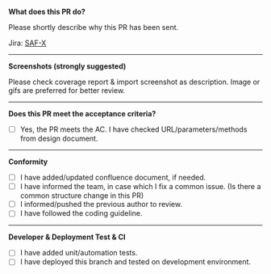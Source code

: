 **What does this PR do?**

Please shortly describe why this PR has been sent.

Jira: [SAF-X](https://neom.atlassian.net/browse/SAF-X)


------
**Screenshots  (strongly suggested)**

Please check coverage report & import screenshot as description. Image or gifs are preferred for better review.


------
**Does this PR meet the acceptance criteria?**
- [ ] Yes, the PR meets the AC. I have checked URL/parameters/methods from design document.

------
**Conformity**

- [ ]  I have added/updated confluence document, if needed.
- [ ]  I have informed the team, in case which I fix a common issue. (Is there a common structure change in this PR)
- [ ]  I informed/pushed the previous author to review.
- [ ]  I have followed the coding guideline.

------
**Developer & Deployment Test & CI**

- [ ]  I have added unit/automation tests.
- [ ]  I have deployed this branch and tested on development environment.
